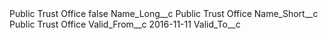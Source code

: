 <?xml version="1.0" encoding="UTF-8"?>
<CustomMetadata xmlns="http://soap.sforce.com/2006/04/metadata" xmlns:xsi="http://www.w3.org/2001/XMLSchema-instance" xmlns:xsd="http://www.w3.org/2001/XMLSchema">
    <label>Public Trust Office</label>
    <protected>false</protected>
    <values>
        <field>Name_Long__c</field>
        <value xsi:type="xsd:string">Public Trust Office</value>
    </values>
    <values>
        <field>Name_Short__c</field>
        <value xsi:type="xsd:string">Public Trust Office</value>
    </values>
    <values>
        <field>Valid_From__c</field>
        <value xsi:type="xsd:date">2016-11-11</value>
    </values>
    <values>
        <field>Valid_To__c</field>
        <value xsi:nil="true"/>
    </values>
</CustomMetadata>
